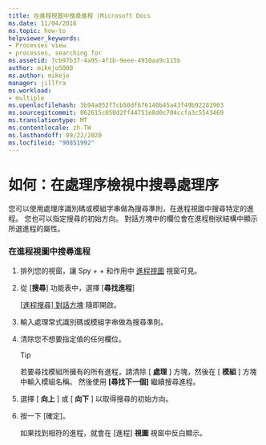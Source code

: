 ```yaml
---
title: 在進程視圖中搜尋進程 |Microsoft Docs
ms.date: 11/04/2016
ms.topic: how-to
helpviewer_keywords:
- Processes view
- processes, searching for
ms.assetid: 7cb97b37-4a95-4f1b-9eee-4910aa9c115b
author: mikejo5000
ms.author: mikejo
manager: jillfra
ms.workload:
- multiple
ms.openlocfilehash: 3b94a052f7cb50df676140b45a43f49b92283903
ms.sourcegitcommit: 062615c058d2ff44751e8d0c704ccfa3c5543469
ms.translationtype: MT
ms.contentlocale: zh-TW
ms.lasthandoff: 09/22/2020
ms.locfileid: "90851992"
---
```

# <a name="how-to-search-for-a-process-in-processes-view"></a>如何：在處理序檢視中搜尋處理序
您可以使用處理序識別碼或模組字串做為搜尋準則，在進程視圖中搜尋特定的進程。 您也可以指定搜尋的初始方向。 對話方塊中的欄位會在進程樹狀結構中顯示所選進程的屬性。

### <a name="to-search-for-a-process-in-processes-view"></a>在進程視圖中搜尋進程

1. 排列您的視窗，讓 Spy + + 和作用中 [進程視圖](../debugger/processes-view.md) 視窗可見。

2. 從 [**搜尋**] 功能表中，選擇 [**尋找進程**]

    [ [進程搜尋] 對話方塊](../debugger/process-search-dialog-box.md) 隨即開啟。

3. 輸入處理常式識別碼或模組字串做為搜尋準則。

4. 清除您不想要指定值的任何欄位。

   > [!TIP]
   > 若要尋找模組所擁有的所有進程，請清除 [ **處理** ] 方塊，然後在 [ **模組** ] 方塊中輸入模組名稱。 然後使用 **[尋找下一個]** 繼續搜尋進程。

5. 選擇 [ **向上** ] 或 [ **向下** ] 以取得搜尋的初始方向。

6. 按一下 [確定]。

   如果找到相符的進程，就會在 [進程] **視圖** 視窗中反白顯示。